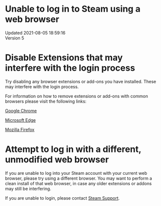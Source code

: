 # Unable to log in to Steam using a web browser
Updated 2021-08-05 18:59:16  
Version 5  

# Disable Extensions that may interfere with the login process
Try disabling any browser extensions or add-ons you have installed. These may interfere with the login process.  
  
For information on how to remove extensions or add-ons with common browsers please visit the following links:  
  
[Google Chrome](https://support.google.com/chrome_webstore/answer/2664769?hl=en)  
  
[Microsoft Edge](https://support.microsoft.com/en-us/microsoft-edge/add-turn-off-or-remove-extensions-in-microsoft-edge-9c0ec68c-2fbc-2f2c-9ff0-bdc76f46b026)  
  
[Mozilla Firefox](http://support.mozilla.org/en-US/kb/disable-or-remove-add-ons)  
  
  
# Attempt to log in with a different, unmodified web browser
If you are unable to log into your Steam account with your current web browser, please try using a different browser. You may want to perform a clean install of that web browser, in case any older extensions or addons may still be interfering.  
  
If you are unable to login, please contact [Steam Support](https://help.steampowered.com/).